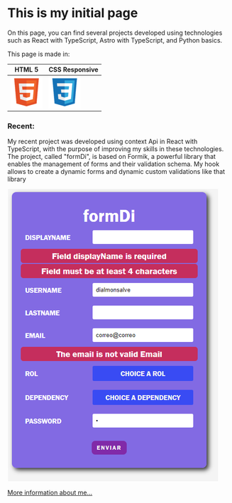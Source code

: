 # This is my initial page #

On this page, you can find several projects developed using technologies such as React with TypeScript, Astro with TypeScript, and Python basics.

This page is made in: 

| HTML 5 | CSS Responsive |
| --- | --- |
| ![HTML5](/img/html.png) | ![CSS](/img/css.png) |

### Recent:

My recent project was developed using context Api in React with TypeScript, with the purpose of improving my skills in these technologies. The project, called "formDi", is based on Formik, a powerful library that enables the management of forms and their validation schema. My hook allows to create a dynamic forms and dynamic custom validations like that library

[![formDi](/img/formDi.png)](https://github.com/dialmonsalve/formDi)

[More information about me...](https://melodic-hotteok-2243c2.netlify.app/)